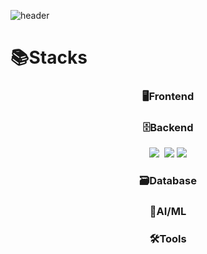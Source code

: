 <!--
**jwndnjs1104/jwndnjs1104** is a ✨ _special_ ✨ repository because its `README.md` (this file) appears on your GitHub profile.

Here are some ideas to get you started:

- 🔭 I’m currently working on ...
- 🌱 I’m currently learning ...
- 👯 I’m looking to collaborate on ...
- 🤔 I’m looking for help with ...
- 💬 Ask me about ...
- 📫 How to reach me: ...
- 😄 Pronouns: ...
- ⚡ Fun fact: ...
-->
<!-- Header -->
![header](https://capsule-render.vercel.app/api?type=waving&color=auto&height=200&section=header&text=Juwon's%20GitHub&fontSize=50&animation=twinkling)

# 📚Stacks

<h3 align="center">🖥️Frontend</h3>
<p align="center">
  
</p>

<h3 align="center">🗄️Backend</h3>
<p align="center">
  <img src="https://img.shields.io/badge/${아이콘}-${색상}?style=flat&logo=${텍스트}&logoColor=${텍스트 색상}"/></a>&nbsp
  <img src="https://img.shields.io/badge/java-007396?style=for-the-badge&logo=java&logoColor=white">
  <img src="https://img.shields.io/badge/java-007396?style=flat&logo=java&logoColor=white">
</p>

<h3 align="center">🗃️Database</h3>
<p align="center">
  
</p>

<h3 align="center">🤖AI/ML</h3>
<p align="center">
  
</p>

<h3 align="center">🛠️Tools</h3>
<p align="center">
  
</p>
